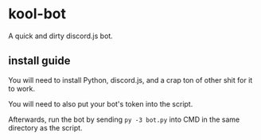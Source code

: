 # kool-bot
A quick and dirty discord.js bot.

## install guide
You will need to install Python, discord.js, and a crap ton of other shit for it to work.

You will need to also put your bot's token into the script.

Afterwards, run the bot by sending `py -3 bot.py` into CMD in the same directory as the script.
